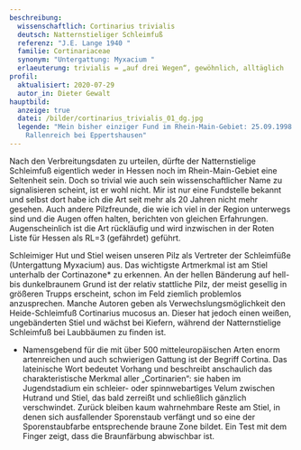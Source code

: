 ```yaml
---
beschreibung:
  wissenschaftlich: Cortinarius trivialis
  deutsch: Natternstieliger Schleimfuß
  referenz: "J.E. Lange 1940 "
  familie: Cortinariaceae
  synonym: "Untergattung: Myxacium "
  erlaeuterung: trivialis = „auf drei Wegen“, gewöhnlich, alltäglich
profil:
  aktualisiert: 2020-07-29
  autor_in: Dieter Gewalt
hauptbild:
  anzeige: true
  datei: /bilder/cortinarius_trivialis_01_dg.jpg
  legende: "Mein bisher einziger Fund im Rhein-Main-Gebiet: 25.09.1998 im NSG
    Rallenreich bei Eppertshausen"
---
```

Nach den Verbreitungsdaten zu urteilen, dürfte der Natternstielige Schleimfuß eigentlich weder in Hessen noch im Rhein-Main-Gebiet eine Seltenheit sein. Doch so trivial wie auch sein wissenschaftlicher Name zu signalisieren scheint, ist er wohl nicht. Mir ist nur eine Fundstelle bekannt und selbst dort habe ich die Art seit mehr als 20 Jahren nicht mehr gesehen. Auch andere Pilzfreunde, die wie ich viel in der Region unterwegs sind und die Augen offen halten, berichten von gleichen Erfahrungen. Augenscheinlich ist die Art rückläufig und wird inzwischen in der Roten Liste für Hessen als RL=3 (gefährdet) geführt.

Schleimiger Hut und Stiel weisen unseren Pilz als Vertreter der Schleimfüße (Untergattung Myxacium) aus. Das wichtigste Artmerkmal ist am Stiel unterhalb der Cortinazone* zu erkennen. An der hellen Bänderung auf hell-bis dunkelbraunem Grund ist der relativ stattliche Pilz, der meist gesellig in größeren Trupps erscheint, schon im Feld ziemlich problemlos anzusprechen. Manche Autoren geben als Verwechslungsmöglichkeit den Heide-Schleimfuß Cortinarius mucosus an. Dieser hat jedoch einen weißen, ungebänderten Stiel und wächst bei Kiefern, während der Natternstielige Schleimfuß bei Laubbäumen zu finden ist.
 
* Namensgebend für die mit über 500 mitteleuropäischen Arten enorm artenreichen und auch schwierigen Gattung ist der Begriff Cortina. Das lateinische Wort bedeutet Vorhang und beschreibt anschaulich das charakteristische Merkmal aller „Cortinarien“: sie haben im Jugendstadium ein schleier- oder spinnwebartiges Velum zwischen Hutrand und Stiel, das bald zerreißt und schließlich gänzlich verschwindet. Zurück bleiben kaum wahrnehmbare Reste am Stiel, in denen sich ausfallender Sporenstaub verfängt und so eine der Sporenstaubfarbe entsprechende braune Zone bildet. Ein Test mit dem Finger zeigt, dass die Braunfärbung abwischbar ist.
